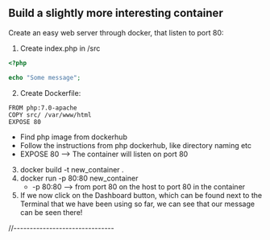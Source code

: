 ## Build a slightly more interesting container

Create an easy web server through docker, that listen to port 80:
1. Create index.php in /src
```php
<?php

echo "Some message";
```
2. Create Dockerfile:
```
FROM php:7.0-apache
COPY src/ /var/www/html
EXPOSE 80
```
* Find php image from dockerhub
* Follow the instructions from php dockerhub, like directory naming etc
* EXPOSE 80 --> The container will listen on port 80
3. docker build -t new_container .
4. docker run -p 80:80 new_container
    - -p 80:80 --> from port 80 on the host to port 80 in the container
5. If we now click on the Dashboard button, which can be found next to the Terminal that we have been using so far, we can see that our message can be seen there!


<!--
TODO to run and move the container to somewhere else:
docker run -it --name my-linux --rm -v /root/nourTest/:/my-data ubuntu bash
-->

<!--
TODO what are the differences between bind mount and volume when running a container
-->








//-------------------------------
